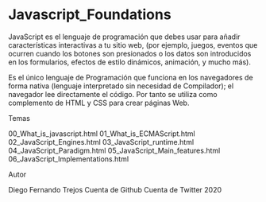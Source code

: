 # Javascript_Foundations

JavaScript es el lenguaje de programación que debes usar para añadir características interactivas a tu sitio web, (por ejemplo, juegos, eventos que ocurren cuando los botones son presionados o los datos son introducidos en los formularios, efectos de estilo dinámicos, animación, y mucho más).

Es el único lenguaje de Programación que funciona en los navegadores de forma nativa (lenguaje interpretado sin necesidad de Compilador); el navegador lee directamente el código. Por tanto se utiliza como complemento de HTML y CSS para crear páginas Web.

Temas

00_What_is_javascript.html
01_What_is_ECMAScript.html
02_JavaScript_Engines.html
03_JavaScript_runtime.html
04_JavaScript_Paradigm.html
05_JavaScript_Main_features.html
06_JavaScript_Implementations.html

Autor

Diego Fernando Trejos
Cuenta de Github
Cuenta de Twitter
2020

